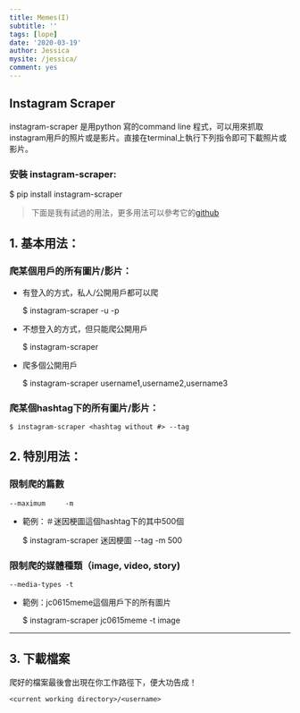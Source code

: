 ```yaml
---
title: Memes(I)
subtitle: ''
tags: [lope]
date: '2020-03-19'
author: Jessica
mysite: /jessica/
comment: yes
---
```



## Instagram Scraper

instagram-scraper 是用python 寫的command line 程式，可以用來抓取instagram用戶的照片或是影片。直接在terminal上執行下列指令即可下載照片或影片。

### 安裝 instagram-scraper:
$ pip install instagram-scraper

> 下面是我有試過的用法，更多用法可以參考它的[github](https://github.com/rarcega/instagram-scraper)

## 1. 基本用法：

### 爬某個用戶的所有圖片/影片：
- 有登入的方式，私人/公開用戶都可以爬
   




    $ instagram-scraper <username> -u <your username> -p <your password>

- 不想登入的方式，但只能爬公開用戶
   

    $ instagram-scraper <username>

- 爬多個公開用戶

    $ instagram-scraper username1,username2,username3

### 爬某個hashtag下的所有圖片/影片：
    $ instagram-scraper <hashtag without #> --tag

## 2. 特別用法：

### 限制爬的篇數
    --maximum     -m
- 範例：＃迷因梗圖這個hashtag下的其中500個
    

    $ instagram-scraper 迷因梗圖 --tag  -m  500

### 限制爬的媒體種類（image, video, story)
    --media-types -t
- 範例：jc0615meme這個用戶下的所有圖片
    

    $ instagram-scraper jc0615meme -t image

*****

## 3. 下載檔案

爬好的檔案最後會出現在你工作路徑下，便大功告成！

    <current working directory>/<username>
